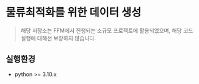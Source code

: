 # 물류최적화를 위한 데이터 생성

> 해당 저장소는 FFM에서 진행되는 소규모 프로젝트에 활용되었으며, 해당 코드 실행에 대해선 보장하지 않습니다.

## 실행환경

- python >= 3.10.x